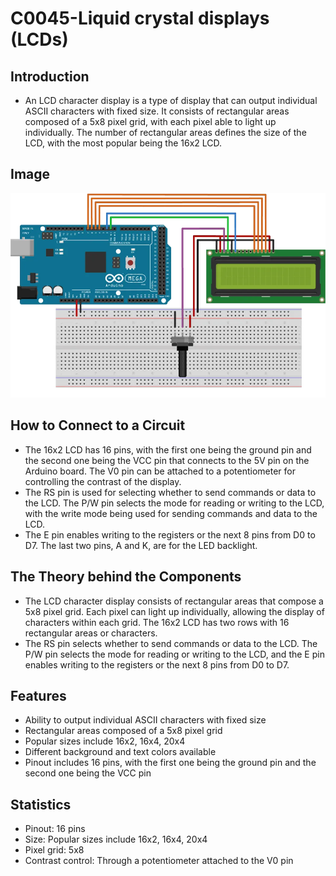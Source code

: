 # C0045-Liquid crystal displays (LCDs)

## Introduction

- An LCD character display is a type of display that can output individual ASCII characters with fixed size. It consists of rectangular areas composed of a 5x8 pixel grid, with each pixel able to light up individually. The number of rectangular areas defines the size of the LCD, with the most popular being the 16x2 LCD.

## Image

![IMG](IMG/IMG.png)

## How to Connect to a Circuit

- The 16x2 LCD has 16 pins, with the first one being the ground pin and the second one being the VCC pin that connects to the 5V pin on the Arduino board. The V0 pin can be attached to a potentiometer for controlling the contrast of the display.
- The RS pin is used for selecting whether to send commands or data to the LCD. The P/W pin selects the mode for reading or writing to the LCD, with the write mode being used for sending commands and data to the LCD.
- The E pin enables writing to the registers or the next 8 pins from D0 to D7. The last two pins, A and K, are for the LED backlight.

## The Theory behind the Components

- The LCD character display consists of rectangular areas that compose a 5x8 pixel grid. Each pixel can light up individually, allowing the display of characters within each grid. The 16x2 LCD has two rows with 16 rectangular areas or characters.
- The RS pin selects whether to send commands or data to the LCD. The P/W pin selects the mode for reading or writing to the LCD, and the E pin enables writing to the registers or the next 8 pins from D0 to D7.

## Features

- Ability to output individual ASCII characters with fixed size
- Rectangular areas composed of a 5x8 pixel grid
- Popular sizes include 16x2, 16x4, 20x4
- Different background and text colors available
- Pinout includes 16 pins, with the first one being the ground pin and the second one being the VCC pin

## Statistics

- Pinout: 16 pins
- Size: Popular sizes include 16x2, 16x4, 20x4
- Pixel grid: 5x8
- Contrast control: Through a potentiometer attached to the V0 pin

